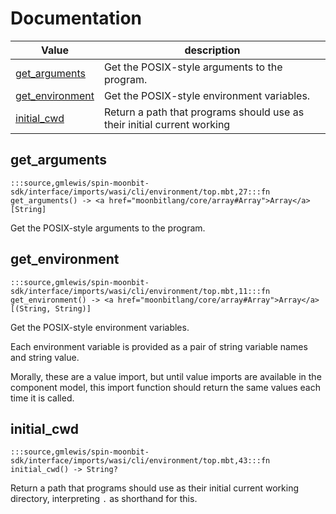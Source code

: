 # Documentation
|Value|description|
|---|---|
|[get\_arguments](#get_arguments)| Get the POSIX-style arguments to the program.|
|[get\_environment](#get_environment)| Get the POSIX-style environment variables.|
|[initial\_cwd](#initial_cwd)| Return a path that programs should use as their initial current working|

## get\_arguments

```moonbit
:::source,gmlewis/spin-moonbit-sdk/interface/imports/wasi/cli/environment/top.mbt,27:::fn get_arguments() -> <a href="moonbitlang/core/array#Array">Array</a>[String]
```
 Get the POSIX-style arguments to the program.

## get\_environment

```moonbit
:::source,gmlewis/spin-moonbit-sdk/interface/imports/wasi/cli/environment/top.mbt,11:::fn get_environment() -> <a href="moonbitlang/core/array#Array">Array</a>[(String, String)]
```
 Get the POSIX-style environment variables.

 Each environment variable is provided as a pair of string variable names
and string value.

 Morally, these are a value import, but until value imports are available
in the component model, this import function should return the same
values each time it is called.

## initial\_cwd

```moonbit
:::source,gmlewis/spin-moonbit-sdk/interface/imports/wasi/cli/environment/top.mbt,43:::fn initial_cwd() -> String?
```
 Return a path that programs should use as their initial current working
directory, interpreting `.` as shorthand for this.
